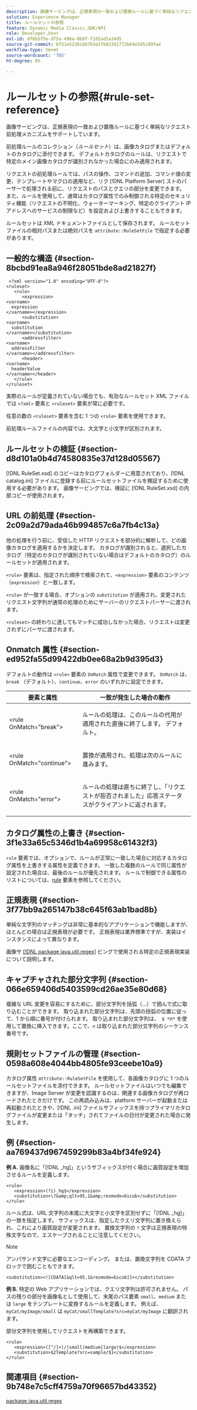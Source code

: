 ```yaml
---
description: 画像サービングは、正規表現の一致および置換ルールに基づく単純なリクエスト前処理メカニズムをサポートしています。
solution: Experience Manager
title: ルールセットの参照
feature: Dynamic Media Classic,SDK/API
role: Developer,User
exl-id: dfbb5f5e-d75a-496a-8b97-f102ad1a34d5
source-git-commit: bf31e5226cbb763e2fb82391772b64e5d5c89fae
workflow-type: tm+mt
source-wordcount: '785'
ht-degree: 0%

---
```


# ルールセットの参照{#rule-set-reference}

画像サービングは、正規表現の一致および置換ルールに基づく単純なリクエスト前処理メカニズムをサポートしています。

前処理ルールのコレクション（*ルールセット*）は、画像カタログまたはデフォルトのカタログに添付できます。 デフォルトカタログのルールは、リクエストで特定のメイン画像カタログが識別されなかった場合にのみ適用されます。

リクエストの前処理ルールでは、パスの操作、コマンドの追加、コマンド値の変更、テンプレートやマクロの適用など、リク [!DNL Platform Server] ストのパーサーで処理される前に、リクエストのパスとクエリの部分を変更できます。 また、ルールを使用して、通常はカタログ属性でのみ制御される特定のセキュリティ機能（リクエストの不明化、ウォーターマーキング、特定のクライアント IP アドレスへのサービスの制限など）を設定および上書きすることもできます。

ルールセットは XML ドキュメントファイルとして保存されます。 ルールセットファイルの相対パスまたは絶対パスを `attribute::RuleSetFile` で指定する必要があります。

## 一般的な構造 {#section-8bcbd91ea8a946f28051bde8ad21827f}

```
 <?xml version="1.0" encoding="UTF-8"?> 
<ruleset> 
   <rule> 
      <expression> 
<varname>
  expression 
</varname></expression> 
      <substitution> 
<varname>
  substitution 
</varname></substitution> 
      <addressfilter> 
<varname>
  addressFilter 
</varname></addressfilter> 
      <header> 
<varname>
  headerValue 
</varname></header>  
   </rule> 
</ruleset>
```

実際のルールが定義されていない場合でも、有効なルールセット XML ファイルでは `<?xml>` 要素と `<ruleset>` 要素が常に必要です。

任意の数の `<ruleset>` 要素を含む 1 つの `<rule>` 要素を使用できます。

前処理ルールファイルの内容では、大文字と小文字が区別されます。

## ルールセットの検証 {#section-d8d101a0b4d74580835e37d128d05567}

[!DNL RuleSet.xsd] のコピーはカタログフォルダーに用意されており、[!DNL catalog.ini] ファイルに登録する前にルールセットファイルを検証するために使用する必要があります。 画像サービングでは、検証に [!DNL RuleSet.xsd] の内部コピーが使用されます。

## URL の前処理 {#section-2c09a2d79ada46b994857c6a7fb4c13a}

他の処理を行う前に、受信した HTTP リクエストを部分的に解析して、どの画像カタログを適用するかを決定します。 カタログが識別されると、選択したカタログ（特定のカタログが識別されていない場合はデフォルトのカタログ）のルールセットが適用されます。

`<rule>` 要素は、指定された順序で検索されて、`<expression>` 要素のコンテンツ（*`expression`*）と一致します。

`<rule>` が一致する場合、オプションの *`substitution`* が適用され、変更されたリクエスト文字列が通常の処理のためにサーバーのリクエストパーサーに渡されます。

`<ruleset>` の終わりに達してもマッチに成功しなかった場合、リクエストは変更されずにパーサに渡されます。

## Onmatch 属性 {#section-ed952fa55d99422db0ee68a2b9d395d3}

デフォルトの動作は `<rule>` 要素の `OnMatch` 属性で変更できます。 `OnMatch` は、`break` （デフォルト）、`continue`、`error` のいずれかに設定できます。

<table id="table_6680A81492B24CE593330DA7B0075E8F"> 
 <thead> 
  <tr> 
   <th class="entry"> <b> 要素と属性 </b> </th> 
   <th class="entry"> <b> 一致が発生した場合の動作 </b> </th> 
  </tr> 
 </thead>
 <tbody> 
  <tr> 
   <td> <p> <span class="codeph"> &lt;rule OnMatch="break"&gt; </span> </p> </td> 
   <td> <p>ルールの処理は、このルールの代用が適用された直後に終了します。 デフォルト。 </p> </td> 
  </tr> 
  <tr> 
   <td> <p> <span class="codeph"> &lt;rule OnMatch="continue"&gt; </span> </p> </td> 
   <td> <p>置換が適用され、処理は次のルールに進みます。 </p> </td> 
  </tr> 
  <tr> 
   <td> <p> <span class="codeph"> &lt;rule OnMatch="error"&gt; </span> </p> </td> 
   <td> <p>ルールの処理は直ちに終了し、「リクエストが拒否されました」応答ステータスがクライアントに返されます。 </p> </td> 
  </tr> 
 </tbody> 
</table>

## カタログ属性の上書き {#section-3f1e33a65c5346d1b4a69958c61432f3}

`rule` 要素では、オプションで、ルールが正常に一致した場合に対応するカタログ属性を上書きする属性を定義できます。 一致した複数のルールで同じ属性が設定された場合は、最後のルールが優先されます。 ルールで制御できる属性のリストについては、[rule](/help/aem-is-ir-api/is-api/image-catalog/image-serving-api-ref/c-image-catalog-reference/c-rule-set-reference/r-rule-rule.md) 要素を参照してください。

## 正規表現 {#section-3f77bb9a265147b38c645f63ab1bad8b}

単純な文字列のマッチングは非常に基本的なアプリケーションで機能しますが、ほとんどの場合は正規表現が必要です。 正規表現は業界標準ですが、実装はインスタンスによって異なります。

画像サ [[!DNL package java.util.regex]](https://www2.cs.duke.edu/csed/java/jdk1.4.2/docs/api/) ビングで使用される特定の正規表現実装について説明します。

## キャプチャされた部分文字列 {#section-066e659406d5403599cd26ae35e80d68}

複雑な URL 変更を容易にするために、部分文字列を括弧（...）で囲んで式に取り込むことができます。 取り込まれた部分文字列は、先頭の括弧の位置に従って、1 から順に番号が付けられます。 取り込まれた部分文字列は、` $ *`n`*` を使用して置換に挿入できます。ここで、*`n`* は取り込まれた部分文字列のシーケンス番号です。

## 規則セットファイルの管理 {#section-0598a608e4044bb4805fe93ceebe10a9}

カタログ属性 `attribute::RuleSetFile` を使用して、各画像カタログに 1 つのルールセットファイルを添付できます。 ルールセットファイルはいつでも編集できますが、Image Server が変更を認識するのは、関連する画像カタログが再ロードされたときだけです。 この再読み込みは、platform サーバーが起動または再起動されたときや、[!DNL .ini] ファイルサフィックスを持つプライマリカタログファイルが変更または「タッチ」されてファイルの日付が変更された場合に発生します。

## 例 {#section-aa769437d967459299b83a4bf34fe924}

**例 A.** 画像名に「[!DNL _hg]」というサフィックスが付く場合に画質設定を増加させるルールを定義します。

```
<rule> 
   <expression>(?i)_hg$</expression> 
   <substitution>\?&amp;qlt=95,1&amp;resmode=bicub</substitution> 
</rule>
```

ルール式は、URL 文字列の末尾に大文字と小文字を区別せずに「[!DNL _hg]」の一致を指定します。 サフィックスは、指定したクエリ文字列に置き換えられ、これにより画質設定が変更されます。 置換文字列の `?` 文字は正規表現の特殊文字なので、エスケープされることに注意してください。

>[!NOTE]
>
>アンパサンド文字に必要なエンコーディング。 または、置換文字列を CDATA ブロックで囲むこともできます。

`<substitution><![CDATA[&qlt=95,1&resmode=bicub]]></substitution>`

**例 B.** 特定の Web アプリケーションでは、クエリ文字列は許可されません。 パスの残りの部分を画像名として使用して、末尾のパス要素 `small`、`medium` または `large` をテンプレートに変換するルールを定義します。 例えば、`myCat/myImage/small` は `myCat/smallTemplate?src=myCat/myImage` に翻訳されます。

部分文字列を使用してリクエストを再構築できます。

```
<rule> 
   <expression>([^/]+)/(small|medium|large)$</expression> 
   <substitution>$2Template?src=sample/$1</substitution> 
</rule>
```

## 関連項目 {#section-9b748e7c5cff4759a70f96657bd43352}

[package java.util.regex](https://www2.cs.duke.edu/csed/java/jdk1.4.2/docs/api/)
